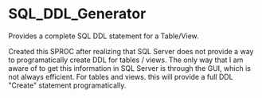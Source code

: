 # SQL_DDL_Generator
Provides a complete SQL DDL statement for a Table/View. 

Created this SPROC after realizing that SQL Server does not  provide a way to programatically create 
DDL for tables / views. The only way that I am aware of to get this information in SQL Server is 
through the GUI, which is not always efficient.  For tables and views. this will provide a full DDL
"Create" statement programatically.
